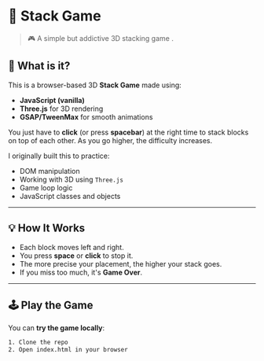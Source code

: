 # 🧱 Stack Game

> 🎮 A simple but addictive 3D stacking game .

## 📖 What is it?

This is a browser-based 3D **Stack Game** made using:
- **JavaScript (vanilla)**
- **Three.js** for 3D rendering
- **GSAP/TweenMax** for smooth animations

You just have to **click** (or press **spacebar**) at the right time to stack blocks on top of each other. As you go higher, the difficulty increases.

I originally built this to practice:
- DOM manipulation
- Working with 3D using `Three.js`
- Game loop logic
- JavaScript classes and objects
---

## 💡 How It Works

- Each block moves left and right.
- You press **space** or **click** to stop it.
- The more precise your placement, the higher your stack goes.
- If you miss too much, it's **Game Over**.

---

## 🕹️ Play the Game

You can **try the game locally**:

```bash
1. Clone the repo
2. Open index.html in your browser
